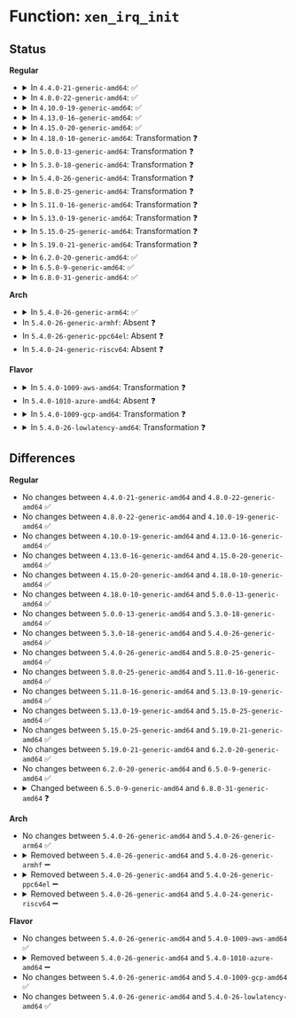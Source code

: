 # Function: <code>xen_irq_init</code>

## Status
<b>Regular</b>
<ul>
<li>
<details>
<summary>In <code>4.4.0-21-generic-amd64</code>: ✅</summary>

```c
void xen_irq_init(unsigned int irq)
```

```json
{
  "name": "xen_irq_init",
  "collision_type": "Unique Static",
  "inline_type": "No",
  "funcs": [
    {
      "addr": 18446744071583858096,
      "name": "xen_irq_init",
      "external": false,
      "loc": "drivers/xen/events/events_base.c:372",
      "file": "drivers/xen/events/events_base.c",
      "inline": "seen, unknown",
      "caller_inline": [],
      "caller_func": [
        "drivers/xen/events/events_base.c:xen_allocate_irqs_dynamic",
        "drivers/xen/events/events_base.c:xen_bind_pirq_gsi_to_irq"
      ]
    }
  ],
  "symbols": [
    {
      "addr": 18446744071583858096,
      "name": "xen_irq_init",
      "section": ".text",
      "bind": "STB_LOCAL",
      "size": 179
    }
  ]
}
```
</details>
</li>
<li>
<details>
<summary>In <code>4.8.0-22-generic-amd64</code>: ✅</summary>

```c
void xen_irq_init(unsigned int irq)
```

```json
{
  "name": "xen_irq_init",
  "collision_type": "Unique Static",
  "inline_type": "No",
  "funcs": [
    {
      "addr": 18446744071584188448,
      "name": "xen_irq_init",
      "external": false,
      "loc": "drivers/xen/events/events_base.c:372",
      "file": "drivers/xen/events/events_base.c",
      "inline": "seen, unknown",
      "caller_inline": [],
      "caller_func": [
        "drivers/xen/events/events_base.c:xen_bind_pirq_gsi_to_irq",
        "drivers/xen/events/events_base.c:xen_allocate_irqs_dynamic"
      ]
    }
  ],
  "symbols": [
    {
      "addr": 18446744071584188448,
      "name": "xen_irq_init",
      "section": ".text",
      "bind": "STB_LOCAL",
      "size": 179
    }
  ]
}
```
</details>
</li>
<li>
<details>
<summary>In <code>4.10.0-19-generic-amd64</code>: ✅</summary>

```c
void xen_irq_init(unsigned int irq)
```

```json
{
  "name": "xen_irq_init",
  "collision_type": "Unique Static",
  "inline_type": "No",
  "funcs": [
    {
      "addr": 18446744071584369968,
      "name": "xen_irq_init",
      "external": false,
      "loc": "drivers/xen/events/events_base.c:371",
      "file": "drivers/xen/events/events_base.c",
      "inline": "seen, unknown",
      "caller_inline": [],
      "caller_func": [
        "drivers/xen/events/events_base.c:xen_bind_pirq_gsi_to_irq",
        "drivers/xen/events/events_base.c:xen_allocate_irqs_dynamic"
      ]
    }
  ],
  "symbols": [
    {
      "addr": 18446744071584369968,
      "name": "xen_irq_init",
      "section": ".text",
      "bind": "STB_LOCAL",
      "size": 170
    }
  ]
}
```
</details>
</li>
<li>
<details>
<summary>In <code>4.13.0-16-generic-amd64</code>: ✅</summary>

```c
void xen_irq_init(unsigned int irq)
```

```json
{
  "name": "xen_irq_init",
  "collision_type": "Unique Static",
  "inline_type": "No",
  "funcs": [
    {
      "addr": 18446744071584451472,
      "name": "xen_irq_init",
      "external": false,
      "loc": "drivers/xen/events/events_base.c:363",
      "file": "drivers/xen/events/events_base.c",
      "inline": "seen, unknown",
      "caller_inline": [],
      "caller_func": [
        "drivers/xen/events/events_base.c:xen_bind_pirq_gsi_to_irq",
        "drivers/xen/events/events_base.c:xen_allocate_irqs_dynamic"
      ]
    }
  ],
  "symbols": [
    {
      "addr": 18446744071584451472,
      "name": "xen_irq_init",
      "section": ".text",
      "bind": "STB_LOCAL",
      "size": 190
    }
  ]
}
```
</details>
</li>
<li>
<details>
<summary>In <code>4.15.0-20-generic-amd64</code>: ✅</summary>

```c
void xen_irq_init(unsigned int irq)
```

```json
{
  "name": "xen_irq_init",
  "collision_type": "Unique Static",
  "inline_type": "No",
  "funcs": [
    {
      "addr": 18446744071584862016,
      "name": "xen_irq_init",
      "external": false,
      "loc": "drivers/xen/events/events_base.c:363",
      "file": "drivers/xen/events/events_base.c",
      "inline": "seen, unknown",
      "caller_inline": [],
      "caller_func": [
        "drivers/xen/events/events_base.c:xen_bind_pirq_gsi_to_irq",
        "drivers/xen/events/events_base.c:xen_allocate_irqs_dynamic"
      ]
    }
  ],
  "symbols": [
    {
      "addr": 18446744071584862016,
      "name": "xen_irq_init",
      "section": ".text",
      "bind": "STB_LOCAL",
      "size": 190
    }
  ]
}
```
</details>
</li>
<li>
<details>
<summary>In <code>4.18.0-10-generic-amd64</code>: Transformation ❓</summary>

```c
void xen_irq_init(unsigned int irq)
```

```json
{
  "name": "xen_irq_init",
  "collision_type": "Unique Static",
  "inline_type": "No",
  "funcs": [
    {
      "addr": 0,
      "name": "xen_irq_init",
      "external": false,
      "loc": "drivers/xen/events/events_base.c:363",
      "file": "drivers/xen/events/events_base.c",
      "inline": "seen, unknown",
      "caller_inline": [],
      "caller_func": [
        "drivers/xen/events/events_base.c:xen_bind_pirq_gsi_to_irq",
        "drivers/xen/events/events_base.c:xen_allocate_irqs_dynamic"
      ]
    }
  ],
  "symbols": [
    {
      "addr": 18446744071585093104,
      "name": "xen_irq_init",
      "section": ".text",
      "bind": "STB_LOCAL",
      "size": 177
    },
    {
      "addr": 18446744071585101202,
      "name": "xen_irq_init.cold.22",
      "section": ".text",
      "bind": "STB_LOCAL",
      "size": 26
    }
  ]
}
```
</details>
</li>
<li>
<details>
<summary>In <code>5.0.0-13-generic-amd64</code>: Transformation ❓</summary>

```c
void xen_irq_init(unsigned int irq)
```

```json
{
  "name": "xen_irq_init",
  "collision_type": "Unique Static",
  "inline_type": "No",
  "funcs": [
    {
      "addr": 0,
      "name": "xen_irq_init",
      "external": false,
      "loc": "drivers/xen/events/events_base.c:363",
      "file": "drivers/xen/events/events_base.c",
      "inline": "seen, unknown",
      "caller_inline": [],
      "caller_func": [
        "drivers/xen/events/events_base.c:xen_bind_pirq_gsi_to_irq",
        "drivers/xen/events/events_base.c:xen_allocate_irqs_dynamic"
      ]
    }
  ],
  "symbols": [
    {
      "addr": 18446744071585203920,
      "name": "xen_irq_init",
      "section": ".text",
      "bind": "STB_LOCAL",
      "size": 169
    },
    {
      "addr": 18446744071585211979,
      "name": "xen_irq_init.cold.21",
      "section": ".text",
      "bind": "STB_LOCAL",
      "size": 26
    }
  ]
}
```
</details>
</li>
<li>
<details>
<summary>In <code>5.3.0-18-generic-amd64</code>: Transformation ❓</summary>

```c
void xen_irq_init(unsigned int irq)
```

```json
{
  "name": "xen_irq_init",
  "collision_type": "Unique Static",
  "inline_type": "No",
  "funcs": [
    {
      "addr": 0,
      "name": "xen_irq_init",
      "external": false,
      "loc": "drivers/xen/events/events_base.c:364",
      "file": "drivers/xen/events/events_base.c",
      "inline": "seen, unknown",
      "caller_inline": [],
      "caller_func": [
        "drivers/xen/events/events_base.c:xen_bind_pirq_gsi_to_irq",
        "drivers/xen/events/events_base.c:xen_allocate_irqs_dynamic"
      ]
    }
  ],
  "symbols": [
    {
      "addr": 18446744071585416272,
      "name": "xen_irq_init",
      "section": ".text",
      "bind": "STB_LOCAL",
      "size": 173
    },
    {
      "addr": 18446744071585424345,
      "name": "xen_irq_init.cold",
      "section": ".text",
      "bind": "STB_LOCAL",
      "size": 27
    }
  ]
}
```
</details>
</li>
<li>
<details>
<summary>In <code>5.4.0-26-generic-amd64</code>: Transformation ❓</summary>

```c
void xen_irq_init(unsigned int irq)
```

```json
{
  "name": "xen_irq_init",
  "collision_type": "Unique Static",
  "inline_type": "No",
  "funcs": [
    {
      "addr": 0,
      "name": "xen_irq_init",
      "external": false,
      "loc": "drivers/xen/events/events_base.c:364",
      "file": "drivers/xen/events/events_base.c",
      "inline": "seen, unknown",
      "caller_inline": [],
      "caller_func": [
        "drivers/xen/events/events_base.c:xen_bind_pirq_gsi_to_irq",
        "drivers/xen/events/events_base.c:xen_allocate_irqs_dynamic"
      ]
    }
  ],
  "symbols": [
    {
      "addr": 18446744071585556992,
      "name": "xen_irq_init",
      "section": ".text",
      "bind": "STB_LOCAL",
      "size": 173
    },
    {
      "addr": 18446744071585564955,
      "name": "xen_irq_init.cold",
      "section": ".text",
      "bind": "STB_LOCAL",
      "size": 27
    }
  ]
}
```
</details>
</li>
<li>
<details>
<summary>In <code>5.8.0-25-generic-amd64</code>: Transformation ❓</summary>

```c
void xen_irq_init(unsigned int irq)
```

```json
{
  "name": "xen_irq_init",
  "collision_type": "Unique Static",
  "inline_type": "No",
  "funcs": [
    {
      "addr": 0,
      "name": "xen_irq_init",
      "external": false,
      "loc": "drivers/xen/events/events_base.c:378",
      "file": "drivers/xen/events/events_base.c",
      "inline": "seen, unknown",
      "caller_inline": [],
      "caller_func": [
        "drivers/xen/events/events_base.c:bind_virq_to_irq",
        "drivers/xen/events/events_base.c:bind_ipi_to_irq",
        "drivers/xen/events/events_base.c:bind_evtchn_to_irq",
        "drivers/xen/events/events_base.c:xen_bind_pirq_msi_to_irq",
        "drivers/xen/events/events_base.c:xen_bind_pirq_gsi_to_irq",
        "drivers/xen/events/events_base.c:xen_bind_pirq_gsi_to_irq"
      ]
    }
  ],
  "symbols": [
    {
      "addr": 18446744071586274704,
      "name": "xen_irq_init",
      "section": ".text",
      "bind": "STB_LOCAL",
      "size": 194
    },
    {
      "addr": 18446744071586286094,
      "name": "xen_irq_init.cold",
      "section": ".text",
      "bind": "STB_LOCAL",
      "size": 27
    }
  ]
}
```
</details>
</li>
<li>
<details>
<summary>In <code>5.11.0-16-generic-amd64</code>: Transformation ❓</summary>

```c
void xen_irq_init(unsigned int irq)
```

```json
{
  "name": "xen_irq_init",
  "collision_type": "Unique Static",
  "inline_type": "No",
  "funcs": [
    {
      "addr": 0,
      "name": "xen_irq_init",
      "external": false,
      "loc": "drivers/xen/events/events_base.c:692",
      "file": "drivers/xen/events/events_base.c",
      "inline": "seen, unknown",
      "caller_inline": [],
      "caller_func": [
        "drivers/xen/events/events_base.c:bind_virq_to_irq",
        "drivers/xen/events/events_base.c:bind_ipi_to_irq",
        "drivers/xen/events/events_base.c:bind_evtchn_to_irq_chip",
        "drivers/xen/events/events_base.c:xen_bind_pirq_msi_to_irq",
        "drivers/xen/events/events_base.c:xen_bind_pirq_gsi_to_irq",
        "drivers/xen/events/events_base.c:xen_bind_pirq_gsi_to_irq"
      ]
    }
  ],
  "symbols": [
    {
      "addr": 18446744071586392512,
      "name": "xen_irq_init",
      "section": ".text",
      "bind": "STB_LOCAL",
      "size": 160
    },
    {
      "addr": 18446744071591448363,
      "name": "xen_irq_init.cold",
      "section": ".text",
      "bind": "STB_LOCAL",
      "size": 15
    }
  ]
}
```
</details>
</li>
<li>
<details>
<summary>In <code>5.13.0-19-generic-amd64</code>: Transformation ❓</summary>

```c
void xen_irq_init(unsigned int irq)
```

```json
{
  "name": "xen_irq_init",
  "collision_type": "Unique Static",
  "inline_type": "No",
  "funcs": [
    {
      "addr": 0,
      "name": "xen_irq_init",
      "external": false,
      "loc": "drivers/xen/events/events_base.c:722",
      "file": "drivers/xen/events/events_base.c",
      "inline": "seen, unknown",
      "caller_inline": [],
      "caller_func": [
        "drivers/xen/events/events_base.c:bind_ipi_to_irqhandler",
        "drivers/xen/events/events_base.c:bind_virq_to_irq",
        "drivers/xen/events/events_base.c:bind_evtchn_to_irq_chip",
        "drivers/xen/events/events_base.c:xen_bind_pirq_msi_to_irq",
        "drivers/xen/events/events_base.c:xen_bind_pirq_gsi_to_irq",
        "drivers/xen/events/events_base.c:xen_bind_pirq_gsi_to_irq"
      ]
    }
  ],
  "symbols": [
    {
      "addr": 18446744071586276752,
      "name": "xen_irq_init",
      "section": ".text",
      "bind": "STB_LOCAL",
      "size": 160
    },
    {
      "addr": 18446744071591390133,
      "name": "xen_irq_init.cold",
      "section": ".text",
      "bind": "STB_LOCAL",
      "size": 15
    }
  ]
}
```
</details>
</li>
<li>
<details>
<summary>In <code>5.15.0-25-generic-amd64</code>: Transformation ❓</summary>

```c
void xen_irq_init(unsigned int irq)
```

```json
{
  "name": "xen_irq_init",
  "collision_type": "Unique Static",
  "inline_type": "No",
  "funcs": [
    {
      "addr": 0,
      "name": "xen_irq_init",
      "external": false,
      "loc": "drivers/xen/events/events_base.c:722",
      "file": "drivers/xen/events/events_base.c",
      "inline": "seen, unknown",
      "caller_inline": [],
      "caller_func": [
        "drivers/xen/events/events_base.c:bind_ipi_to_irqhandler",
        "drivers/xen/events/events_base.c:bind_virq_to_irq",
        "drivers/xen/events/events_base.c:bind_evtchn_to_irq_chip",
        "drivers/xen/events/events_base.c:xen_bind_pirq_msi_to_irq",
        "drivers/xen/events/events_base.c:xen_bind_pirq_gsi_to_irq",
        "drivers/xen/events/events_base.c:xen_bind_pirq_gsi_to_irq"
      ]
    }
  ],
  "symbols": [
    {
      "addr": 18446744071586789408,
      "name": "xen_irq_init",
      "section": ".text",
      "bind": "STB_LOCAL",
      "size": 187
    },
    {
      "addr": 18446744071592433753,
      "name": "xen_irq_init.cold",
      "section": ".text",
      "bind": "STB_LOCAL",
      "size": 15
    }
  ]
}
```
</details>
</li>
<li>
<details>
<summary>In <code>5.19.0-21-generic-amd64</code>: Transformation ❓</summary>

```c
void xen_irq_init(unsigned int irq)
```

```json
{
  "name": "xen_irq_init",
  "collision_type": "Unique Static",
  "inline_type": "No",
  "funcs": [
    {
      "addr": 0,
      "name": "xen_irq_init",
      "external": false,
      "loc": "drivers/xen/events/events_base.c:722",
      "file": "drivers/xen/events/events_base.c",
      "inline": "seen, unknown",
      "caller_inline": [],
      "caller_func": [
        "drivers/xen/events/events_base.c:bind_ipi_to_irqhandler",
        "drivers/xen/events/events_base.c:bind_virq_to_irq",
        "drivers/xen/events/events_base.c:bind_evtchn_to_irq_chip",
        "drivers/xen/events/events_base.c:xen_bind_pirq_msi_to_irq",
        "drivers/xen/events/events_base.c:xen_bind_pirq_gsi_to_irq",
        "drivers/xen/events/events_base.c:xen_bind_pirq_gsi_to_irq"
      ]
    }
  ],
  "symbols": [
    {
      "addr": 18446744071588070320,
      "name": "xen_irq_init",
      "section": ".text",
      "bind": "STB_LOCAL",
      "size": 199
    },
    {
      "addr": 18446744071594301850,
      "name": "xen_irq_init.cold",
      "section": ".text",
      "bind": "STB_LOCAL",
      "size": 15
    }
  ]
}
```
</details>
</li>
<li>
<details>
<summary>In <code>6.2.0-20-generic-amd64</code>: ✅</summary>

```c
void xen_irq_init(unsigned int irq)
```

```json
{
  "name": "xen_irq_init",
  "collision_type": "Unique Static",
  "inline_type": "No",
  "funcs": [
    {
      "addr": 18446744071589452112,
      "name": "xen_irq_init",
      "external": false,
      "loc": "drivers/xen/events/events_base.c:724",
      "file": "drivers/xen/events/events_base.c",
      "inline": "seen, unknown",
      "caller_inline": [],
      "caller_func": [
        "drivers/xen/events/events_base.c:bind_ipi_to_irqhandler",
        "drivers/xen/events/events_base.c:bind_virq_to_irq",
        "drivers/xen/events/events_base.c:bind_evtchn_to_irq_chip",
        "drivers/xen/events/events_base.c:xen_bind_pirq_msi_to_irq",
        "drivers/xen/events/events_base.c:xen_bind_pirq_gsi_to_irq",
        "drivers/xen/events/events_base.c:xen_bind_pirq_gsi_to_irq"
      ]
    }
  ],
  "symbols": [
    {
      "addr": 18446744071589452112,
      "name": "xen_irq_init",
      "section": ".text",
      "bind": "STB_LOCAL",
      "size": 214
    }
  ]
}
```
</details>
</li>
<li>
<details>
<summary>In <code>6.5.0-9-generic-amd64</code>: ✅</summary>

```c
void xen_irq_init(unsigned int irq)
```

```json
{
  "name": "xen_irq_init",
  "collision_type": "Unique Static",
  "inline_type": "No",
  "funcs": [
    {
      "addr": 18446744071589751632,
      "name": "xen_irq_init",
      "external": false,
      "loc": "drivers/xen/events/events_base.c:725",
      "file": "drivers/xen/events/events_base.c",
      "inline": "seen, unknown",
      "caller_inline": [],
      "caller_func": [
        "drivers/xen/events/events_base.c:bind_ipi_to_irqhandler",
        "drivers/xen/events/events_base.c:bind_virq_to_irq",
        "drivers/xen/events/events_base.c:bind_evtchn_to_irq_chip",
        "drivers/xen/events/events_base.c:xen_bind_pirq_msi_to_irq",
        "drivers/xen/events/events_base.c:xen_bind_pirq_gsi_to_irq",
        "drivers/xen/events/events_base.c:xen_bind_pirq_gsi_to_irq"
      ]
    }
  ],
  "symbols": [
    {
      "addr": 18446744071589751632,
      "name": "xen_irq_init",
      "section": ".text",
      "bind": "STB_LOCAL",
      "size": 214
    }
  ]
}
```
</details>
</li>
<li>
<details>
<summary>In <code>6.8.0-31-generic-amd64</code>: ✅</summary>

```c
struct irq_info * xen_irq_init(unsigned int irq)
```

```json
{
  "name": "xen_irq_init",
  "collision_type": "Unique Static",
  "inline_type": "No",
  "funcs": [
    {
      "addr": 18446744071590089840,
      "name": "xen_irq_init",
      "external": false,
      "loc": "drivers/xen/events/events_base.c:713",
      "file": "drivers/xen/events/events_base.c",
      "inline": "seen, unknown",
      "caller_inline": [],
      "caller_func": [
        "drivers/xen/events/events_base.c:xen_bind_pirq_msi_to_irq",
        "drivers/xen/events/events_base.c:xen_bind_pirq_gsi_to_irq",
        "drivers/xen/events/events_base.c:xen_allocate_irq_dynamic"
      ]
    }
  ],
  "symbols": [
    {
      "addr": 18446744071590089840,
      "name": "xen_irq_init",
      "section": ".text",
      "bind": "STB_LOCAL",
      "size": 285
    }
  ]
}
```
</details>
</li>
</ul>
<b>Arch</b>
<ul>
<li>
<details>
<summary>In <code>5.4.0-26-generic-arm64</code>: ✅</summary>

```c
void xen_irq_init(unsigned int irq)
```

```json
{
  "name": "xen_irq_init",
  "collision_type": "Unique Static",
  "inline_type": "No",
  "funcs": [
    {
      "addr": 18446603336498218232,
      "name": "xen_irq_init",
      "external": false,
      "loc": "drivers/xen/events/events_base.c:364",
      "file": "drivers/xen/events/events_base.c",
      "inline": "seen, unknown",
      "caller_inline": [],
      "caller_func": [
        "drivers/xen/events/events_base.c:xen_bind_pirq_gsi_to_irq",
        "drivers/xen/events/events_base.c:xen_allocate_irqs_dynamic"
      ]
    }
  ],
  "symbols": [
    {
      "addr": 18446603336498218232,
      "name": "xen_irq_init",
      "section": ".text",
      "bind": "STB_LOCAL",
      "size": 172
    }
  ]
}
```
</details>
</li>
<li>
In <code>5.4.0-26-generic-armhf</code>: Absent ❓
</li>
<li>
In <code>5.4.0-26-generic-ppc64el</code>: Absent ❓
</li>
<li>
In <code>5.4.0-24-generic-riscv64</code>: Absent ❓
</li>
</ul>
<b>Flavor</b>
<ul>
<li>
<details>
<summary>In <code>5.4.0-1009-aws-amd64</code>: Transformation ❓</summary>

```c
void xen_irq_init(unsigned int irq)
```

```json
{
  "name": "xen_irq_init",
  "collision_type": "Unique Static",
  "inline_type": "No",
  "funcs": [
    {
      "addr": 0,
      "name": "xen_irq_init",
      "external": false,
      "loc": "drivers/xen/events/events_base.c:368",
      "file": "drivers/xen/events/events_base.c",
      "inline": "seen, unknown",
      "caller_inline": [],
      "caller_func": [
        "drivers/xen/events/events_base.c:xen_bind_pirq_gsi_to_irq",
        "drivers/xen/events/events_base.c:xen_allocate_irqs_dynamic"
      ]
    }
  ],
  "symbols": [
    {
      "addr": 18446744071585318704,
      "name": "xen_irq_init",
      "section": ".text",
      "bind": "STB_LOCAL",
      "size": 173
    },
    {
      "addr": 18446744071585326923,
      "name": "xen_irq_init.cold",
      "section": ".text",
      "bind": "STB_LOCAL",
      "size": 27
    }
  ]
}
```
</details>
</li>
<li>
In <code>5.4.0-1010-azure-amd64</code>: Absent ❓
</li>
<li>
<details>
<summary>In <code>5.4.0-1009-gcp-amd64</code>: Transformation ❓</summary>

```c
void xen_irq_init(unsigned int irq)
```

```json
{
  "name": "xen_irq_init",
  "collision_type": "Unique Static",
  "inline_type": "No",
  "funcs": [
    {
      "addr": 0,
      "name": "xen_irq_init",
      "external": false,
      "loc": "drivers/xen/events/events_base.c:364",
      "file": "drivers/xen/events/events_base.c",
      "inline": "seen, unknown",
      "caller_inline": [],
      "caller_func": [
        "drivers/xen/events/events_base.c:xen_bind_pirq_gsi_to_irq",
        "drivers/xen/events/events_base.c:xen_allocate_irqs_dynamic"
      ]
    }
  ],
  "symbols": [
    {
      "addr": 18446744071585507392,
      "name": "xen_irq_init",
      "section": ".text",
      "bind": "STB_LOCAL",
      "size": 173
    },
    {
      "addr": 18446744071585515355,
      "name": "xen_irq_init.cold",
      "section": ".text",
      "bind": "STB_LOCAL",
      "size": 27
    }
  ]
}
```
</details>
</li>
<li>
<details>
<summary>In <code>5.4.0-26-lowlatency-amd64</code>: Transformation ❓</summary>

```c
void xen_irq_init(unsigned int irq)
```

```json
{
  "name": "xen_irq_init",
  "collision_type": "Unique Static",
  "inline_type": "No",
  "funcs": [
    {
      "addr": 0,
      "name": "xen_irq_init",
      "external": false,
      "loc": "drivers/xen/events/events_base.c:364",
      "file": "drivers/xen/events/events_base.c",
      "inline": "seen, unknown",
      "caller_inline": [],
      "caller_func": [
        "drivers/xen/events/events_base.c:xen_bind_pirq_gsi_to_irq",
        "drivers/xen/events/events_base.c:xen_allocate_irqs_dynamic"
      ]
    }
  ],
  "symbols": [
    {
      "addr": 18446744071585615408,
      "name": "xen_irq_init",
      "section": ".text",
      "bind": "STB_LOCAL",
      "size": 173
    },
    {
      "addr": 18446744071585623371,
      "name": "xen_irq_init.cold",
      "section": ".text",
      "bind": "STB_LOCAL",
      "size": 27
    }
  ]
}
```
</details>
</li>
</ul>

## Differences
<b>Regular</b>
<ul>
<li>
No changes between <code>4.4.0-21-generic-amd64</code> and <code>4.8.0-22-generic-amd64</code> ✅
</li>
<li>
No changes between <code>4.8.0-22-generic-amd64</code> and <code>4.10.0-19-generic-amd64</code> ✅
</li>
<li>
No changes between <code>4.10.0-19-generic-amd64</code> and <code>4.13.0-16-generic-amd64</code> ✅
</li>
<li>
No changes between <code>4.13.0-16-generic-amd64</code> and <code>4.15.0-20-generic-amd64</code> ✅
</li>
<li>
No changes between <code>4.15.0-20-generic-amd64</code> and <code>4.18.0-10-generic-amd64</code> ✅
</li>
<li>
No changes between <code>4.18.0-10-generic-amd64</code> and <code>5.0.0-13-generic-amd64</code> ✅
</li>
<li>
No changes between <code>5.0.0-13-generic-amd64</code> and <code>5.3.0-18-generic-amd64</code> ✅
</li>
<li>
No changes between <code>5.3.0-18-generic-amd64</code> and <code>5.4.0-26-generic-amd64</code> ✅
</li>
<li>
No changes between <code>5.4.0-26-generic-amd64</code> and <code>5.8.0-25-generic-amd64</code> ✅
</li>
<li>
No changes between <code>5.8.0-25-generic-amd64</code> and <code>5.11.0-16-generic-amd64</code> ✅
</li>
<li>
No changes between <code>5.11.0-16-generic-amd64</code> and <code>5.13.0-19-generic-amd64</code> ✅
</li>
<li>
No changes between <code>5.13.0-19-generic-amd64</code> and <code>5.15.0-25-generic-amd64</code> ✅
</li>
<li>
No changes between <code>5.15.0-25-generic-amd64</code> and <code>5.19.0-21-generic-amd64</code> ✅
</li>
<li>
No changes between <code>5.19.0-21-generic-amd64</code> and <code>6.2.0-20-generic-amd64</code> ✅
</li>
<li>
No changes between <code>6.2.0-20-generic-amd64</code> and <code>6.5.0-9-generic-amd64</code> ✅
</li>
<li>
<details>
<summary>Changed between <code>6.5.0-9-generic-amd64</code> and <code>6.8.0-31-generic-amd64</code> ❓</summary>
<ul>
<li>
<b>Return type changed. </b>
<code>void</code> ➡️ <code>struct irq_info *</code>
</li>
</ul>
</details>
</li>
</ul>
<b>Arch</b>
<ul>
<li>
No changes between <code>5.4.0-26-generic-amd64</code> and <code>5.4.0-26-generic-arm64</code> ✅
</li>
<li>
<details>
<summary>Removed between <code>5.4.0-26-generic-amd64</code> and <code>5.4.0-26-generic-armhf</code> ➖</summary>

```c
void xen_irq_init(unsigned int irq)
```
</details>
</li>
<li>
<details>
<summary>Removed between <code>5.4.0-26-generic-amd64</code> and <code>5.4.0-26-generic-ppc64el</code> ➖</summary>

```c
void xen_irq_init(unsigned int irq)
```
</details>
</li>
<li>
<details>
<summary>Removed between <code>5.4.0-26-generic-amd64</code> and <code>5.4.0-24-generic-riscv64</code> ➖</summary>

```c
void xen_irq_init(unsigned int irq)
```
</details>
</li>
</ul>
<b>Flavor</b>
<ul>
<li>
No changes between <code>5.4.0-26-generic-amd64</code> and <code>5.4.0-1009-aws-amd64</code> ✅
</li>
<li>
<details>
<summary>Removed between <code>5.4.0-26-generic-amd64</code> and <code>5.4.0-1010-azure-amd64</code> ➖</summary>

```c
void xen_irq_init(unsigned int irq)
```
</details>
</li>
<li>
No changes between <code>5.4.0-26-generic-amd64</code> and <code>5.4.0-1009-gcp-amd64</code> ✅
</li>
<li>
No changes between <code>5.4.0-26-generic-amd64</code> and <code>5.4.0-26-lowlatency-amd64</code> ✅
</li>
</ul>
